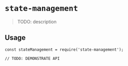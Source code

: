 # `state-management`

> TODO: description

## Usage

```
const stateManagement = require('state-management');

// TODO: DEMONSTRATE API
```
